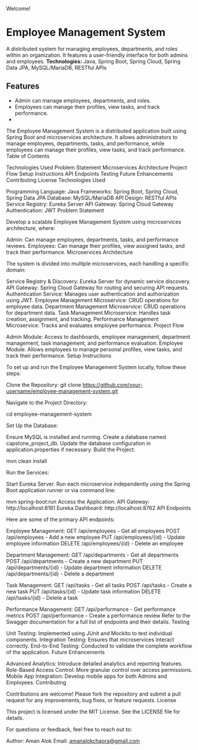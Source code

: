 Welcome!
# Employee Management System
A distributed system for managing employees, departments, and roles within an organization. It features a user-friendly interface for both admins and employees.
**Technologies:** Java, Spring Boot, Spring Cloud, Spring Data JPA, MySQL/MariaDB, RESTful APIs
## Features
- Admin can manage employees, departments, and roles.
- Employees can manage their profiles, view tasks, and track performance.
- 
The Employee Management System is a distributed application built using Spring Boot and microservices architecture. It allows administrators to manage employees, departments, tasks, and performance, while employees can manage their profiles, view tasks, and track performance. Table of Contents

Technologies Used Problem Statement Microservices Architecture Project Flow Setup Instructions API Endpoints Testing Future Enhancements Contributing License Technologies Used

Programming Language: Java Frameworks: Spring Boot, Spring Cloud, Spring Data JPA Database: MySQL/MariaDB API Design: RESTful APIs Service Registry: Eureka Server API Gateway: Spring Cloud Gateway Authentication: JWT Problem Statement

Develop a scalable Employee Management System using microservices architecture, where:

Admin: Can manage employees, departments, tasks, and performance reviews. Employees: Can manage their profiles, view assigned tasks, and track their performance. Microservices Architecture

The system is divided into multiple microservices, each handling a specific domain:

Service Registry & Discovery: Eureka Server for dynamic service discovery. API Gateway: Spring Cloud Gateway for routing and securing API requests. Authentication Service: Manages user authentication and authorization using JWT. Employee Management Microservice: CRUD operations for employee data. Department Management Microservice: CRUD operations for department data. Task Management Microservice: Handles task creation, assignment, and tracking. Performance Management Microservice: Tracks and evaluates employee performance. Project Flow

Admin Module: Access to dashboards, employee management, department management, task management, and performance evaluation. Employee Module: Allows employees to manage personal profiles, view tasks, and track their performance. Setup Instructions

To set up and run the Employee Management System locally, follow these steps:

Clone the Repository: git clone https://github.com/your-username/employee-management-system.git

Navigate to the Project Directory:

cd employee-management-system

Set Up the Database:

Ensure MySQL is installed and running. Create a database named capstone_project_db. Update the database configuration in application.properties if necessary. Build the Project:

mvn clean install

Run the Services:

Start Eureka Server. Run each microservice independently using the Spring Boot application runner or via command line:

mvn spring-boot:run Access the Application: API Gateway: http://localhost:8181 Eureka Dashboard: http://localhost:8762 API Endpoints

Here are some of the primary API endpoints:

Employee Management: GET /api/employees - Get all employees POST /api/employees - Add a new employee PUT /api/employees/{id} - Update employee information DELETE /api/employees/{id} - Delete an employee

Department Management: GET /api/departments - Get all departments POST /api/departments - Create a new department PUT /api/departments/{id} - Update department information DELETE /api/departments/{id} - Delete a department

Task Management: GET /api/tasks - Get all tasks POST /api/tasks - Create a new task PUT /api/tasks/{id} - Update task information DELETE /api/tasks/{id} - Delete a task

Performance Management: GET /api/performance - Get performance metrics POST /api/performance - Create a performance review Refer to the Swagger documentation for a full list of endpoints and their details. Testing

Unit Testing: Implemented using JUnit and Mockito to test individual components. Integration Testing: Ensures that microservices interact correctly. End-to-End Testing: Conducted to validate the complete workflow of the application. Future Enhancements

Advanced Analytics: Introduce detailed analytics and reporting features. Role-Based Access Control: More granular control over access permissions. Mobile App Integration: Develop mobile apps for both Admins and Employees. Contributing

Contributions are welcome! Please fork the repository and submit a pull request for any improvements, bug fixes, or feature requests. License

This project is licensed under the MIT License. See the LICENSE file for details.

For questions or feedback, feel free to reach out to:

Author: Aman Alok Email: amanalokchapra@gmail.com
